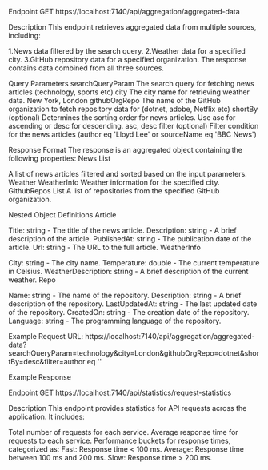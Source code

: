 Endpoint
GET https://localhost:7140/api/aggregation/aggregated-data

Description
This endpoint retrieves aggregated data from multiple sources, including:

1.News data filtered by the search query.
2.Weather data for a specified city.
3.GitHub repository data for a specified organization.
The response contains data combined from all three sources.

Query Parameters
searchQueryParam    	The search query for fetching news articles (technology, sports etc)
city	                The city name for retrieving weather data.	New York, London
githubOrgRepo	        The name of the GitHub organization to fetch repository data for (dotnet, adobe, Netflix etc)
shortBy (optional)	  Determines the sorting order for news articles. Use asc for ascending or desc for descending.	asc, desc
filter	(optional)    Filter condition for the news articles	(author eq 'Lloyd Lee' or sourceName eq 'BBC News')


Response Format
The response is an aggregated object containing the following properties:
News	      List<Article>	    A list of news articles filtered and sorted based on the input parameters.
Weather	    WeatherInfo	      Weather information for the specified city.
GithubRepos	List<Repo>	      A list of repositories from the specified GitHub organization.


Nested Object Definitions
Article

Title: string - The title of the news article.
Description: string - A brief description of the article.
PublishedAt: string - The publication date of the article.
Url: string - The URL to the full article.
WeatherInfo

City: string - The city name.
Temperature: double - The current temperature in Celsius.
WeatherDescription: string - A brief description of the current weather.
Repo

Name: string - The name of the repository.
Description: string - A brief description of the repository.
LastUpdatedAt: string - The last updated date of the repository.
CreatedOn: string - The creation date of the repository.
Language: string - The programming language of the repository.


Example Request
URL:
https://localhost:7140/api/aggregation/aggregated-data?searchQueryParam=technology&city=London&githubOrgRepo=dotnet&shortBy=desc&filter=author eq ''


Example Response




Endpoint
GET https://localhost:7140/api/statistics/request-statistics

Description
This endpoint provides statistics for API requests across the application. It includes:

Total number of requests for each service.
Average response time for requests to each service.
Performance buckets for response times, categorized as:
Fast: Response time < 100 ms.
Average: Response time between 100 ms and 200 ms.
Slow: Response time > 200 ms.

